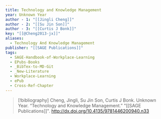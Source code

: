 ```yaml
---
title: Technology and Knowledge Management
year: Unknown Year
author - 1: "[[Jingli Cheng]]"
author - 2: "[[Su Jin Son]]"
author - 3: "[[Curtis J Bonk]]"
key: "[[@Cheng2013-jx]]"
aliases:
  - Technology And Knowledge Management
publisher: "[[SAGE Publications]]"
tags:
  - SAGE-Handbook-of-Workplace-Learning
  - EPubs-Books
  - _BibTex-to-MD-Git
  - _New-Literature
  - Workplace-Learning
  - ePub
  - Cross-Ref-Chapter
---
```


> [!bibliography]
> Cheng, Jingli, Su Jin Son, Curtis J Bonk. Unknown Year. “Technology and Knowledge Management.” "[[SAGE Publications]]". http://dx.doi.org/10.4135/9781446200940.n33